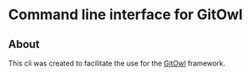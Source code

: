 # Command line interface for GitOwl 

## About

This cli was created to facilitate the use for the [GitOwl](https://facuz.github.io/gitowl) framework.